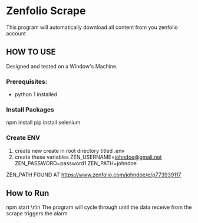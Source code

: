 # Zenfolio Scrape

This program will automatically download all content from you zenfolio account

## HOW TO USE

Designed and tested on a Window's Machine.

### Prerequisites:
* python 1 installed
### Install Packages
npm install
pip install selenium

### Create ENV
1. create new create in root directory titled .env
2. create these variables
    ZEN_USERNAME=johndoe@gmail.net
    ZEN_PASSWORD=password1
    ZEN_PATH=johndoe

ZEN_PATH FOUND AT
https://www.zenfolio.com/johndoe/e/p773939117

## How to Run 
npm start
\n\n
The program will cycle through until the data receive from the scrape triggers the alarm


